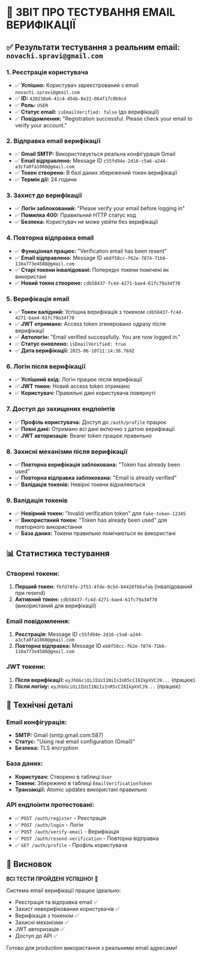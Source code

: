 # 🎉 ЗВІТ ПРО ТЕСТУВАННЯ EMAIL ВЕРИФІКАЦІЇ

## ✅ Результати тестування з реальним email: `novachi.spravi@gmail.com`

### 1. Реєстрація користувача

- ✅ **Успішно:** Користувач зареєстрований з email `novachi.spravi@gmail.com`
- ✅ **ID:** `420238a6-41c4-454b-8e22-064f17c0b9cd`
- ✅ **Роль:** `USER`
- ✅ **Статус email:** `isEmailVerified: false` (до верифікації)
- ✅ **Повідомлення:** "Registration successful. Please check your email to verify your account."

### 2. Відправка email верифікації

- ✅ **Gmail SMTP:** Використовується реальна конфігурація Gmail
- ✅ **Email відправлено:** Message ID `c55fd94e-2d16-c5a6-a244-a3cfa0fa1060@gmail.com`
- ✅ **Токен створено:** В базі даних збережений токен верифікації
- ✅ **Термін дії:** 24 години

### 3. Захист до верифікації

- ✅ **Логін заблокований:** "Please verify your email before logging in"
- ✅ **Помилка 400:** Правильний HTTP статус код
- ✅ **Безпека:** Користувач не може увійти без верифікації

### 4. Повторна відправка email

- ✅ **Функціонал працює:** "Verification email has been resent"
- ✅ **Email відправлено:** Message ID `eb8f58cc-f62e-7874-71b6-110a773e4588@gmail.com`
- ✅ **Старі токени інвалідовані:** Попередні токени помічені як використані
- ✅ **Новий токен створено:** `cdb58437-fc4d-4271-bae4-61fc79a34f70`

### 5. Верифікація email

- ✅ **Токен валідний:** Успішна верифікація з токеном `cdb58437-fc4d-4271-bae4-61fc79a34f70`
- ✅ **JWT отримано:** Access token згенеровано одразу після верифікації
- ✅ **Автологін:** "Email verified successfully. You are now logged in."
- ✅ **Статус оновлено:** `isEmailVerified: true`
- ✅ **Дата верифікації:** `2025-06-10T11:14:36.769Z`

### 6. Логін після верифікації

- ✅ **Успішний вхід:** Логін працює після верифікації
- ✅ **JWT токен:** Новий access token отримано
- ✅ **Користувач:** Правильні дані користувача повернуті

### 7. Доступ до захищених ендпоінтів

- ✅ **Профіль користувача:** Доступ до `/auth/profile` працює
- ✅ **Повні дані:** Отримано всі дані включно з датою верифікації
- ✅ **JWT авторизація:** Bearer token працює правильно

### 8. Захисні механізми після верифікації

- ✅ **Повторна верифікація заблокована:** "Token has already been used"
- ✅ **Повторна відправка заблокована:** "Email is already verified"
- ✅ **Валідація токенів:** Невірні токени відхиляються

### 9. Валідація токенів

- ✅ **Невірний токен:** "Invalid verification token" для `fake-token-12345`
- ✅ **Використаний токен:** "Token has already been used" для повторного використання
- ✅ **База даних:** Токени правильно помічаються як використані

## 📊 Статистика тестування

### Створені токени:

1. **Перший токен:** `fbfd78fe-2f53-4fde-9c5d-b4428f86afab` (інвалідований при resend)
2. **Активний токен:** `cdb58437-fc4d-4271-bae4-61fc79a34f70` (використаний для верифікації)

### Email повідомлення:

1. **Реєстрація:** Message ID `c55fd94e-2d16-c5a6-a244-a3cfa0fa1060@gmail.com`
2. **Повторна відправка:** Message ID `eb8f58cc-f62e-7874-71b6-110a773e4588@gmail.com`

### JWT токени:

1. **Після верифікації:** `eyJhbGciOiJIUzI1NiIsInR5cCI6IkpXVCJ9...` (працює)
2. **Після логіну:** `eyJhbGciOiJIUzI1NiIsInR5cCI6IkpXVCJ9...` (працює)

## 🔧 Технічні деталі

### Email конфігурація:

- **SMTP:** Gmail (smtp.gmail.com:587)
- **Статус:** "Using real email configuration (Gmail)"
- **Безпека:** TLS encryption

### База даних:

- **Користувач:** Створено в таблиці `User`
- **Токени:** Збережено в таблиці `EmailVerificationToken`
- **Транзакції:** Atomic updates використані правильно

### API ендпоінти протестовані:

- ✅ `POST /auth/register` - Реєстрація
- ✅ `POST /auth/login` - Логін
- ✅ `POST /auth/verify-email` - Верифікація
- ✅ `POST /auth/resend-verification` - Повторна відправка
- ✅ `GET /auth/profile` - Профіль користувача

## 🎯 Висновок

**ВСІ ТЕСТИ ПРОЙДЕНІ УСПІШНО!** 🎉

Система email верифікації працює ідеально:

- Реєстрація та відправка email ✅
- Захист неверифікованих користувачів ✅
- Верифікація з токеном ✅
- Захисні механізми ✅
- JWT авторизація ✅
- Доступ до API ✅

Готово для production використання з реальними email адресами!
